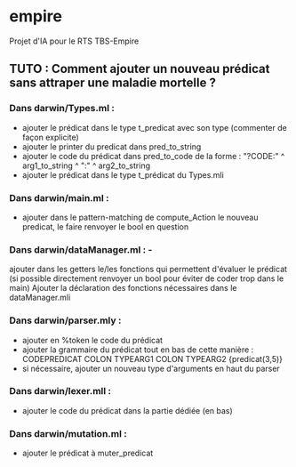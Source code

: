 # empire
Projet d'IA pour le RTS TBS-Empire

## TUTO : Comment ajouter un nouveau prédicat sans attraper une maladie mortelle ?

### Dans darwin/Types.ml : 
 - ajouter le prédicat dans le type t_predicat avec son type (commenter de façon explicite)
 - ajouter le printer du predicat dans pred_to_string
 - ajouter le code du prédicat dans pred_to_code de la forme : "?CODE:" ^ arg1_to_string ^ ":" ^ arg2_to_string
 - ajouter le prédicat dans le type t_prédicat du Types.mli
 
 
### Dans darwin/main.ml :
- ajouter dans le pattern-matching de compute_Action le nouveau predicat, le faire renvoyer le bool en question 
 
### Dans darwin/dataManager.ml : - 
ajouter dans les getters le/les fonctions qui permettent d'évaluer le prédicat (si possible directement renvoyer un bool pour éviter de coder trop dans le main)
Ajouter la déclaration des fonctions nécessaires dans le dataManager.mli
 
### Dans darwin/parser.mly : 
- ajouter en %token le code du prédicat
 - ajouter la grammaire du prédicat tout en bas de cette manière : CODEPREDICAT COLON TYPEARG1 COLON TYPEARG2 {predicat($3,$5)} 
 - si nécessaire, ajouter un nouveau type d'arguments en haut du parser
 
### Dans darwin/lexer.mll :
 - ajouter le code du prédicat dans la partie dédiée (en bas)
 
### Dans darwin/mutation.ml :
 - ajouter le prédicat à muter_predicat
